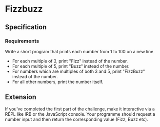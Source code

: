 # Fizzbuzz

## Specification

### Requirements

Write a short program that prints each number from 1 to 100 on a new line.

* For each multiple of 3, print "Fizz" instead of the number.
* For each multiple of 5, print "Buzz" instead of the number.
* For numbers which are multiples of both 3 and 5, print "FizzBuzz" instead of the number.
* For all other numbers, print the number itself.

## Extension

If you've completed the first part of the challenge, make it interactive via a REPL like IRB or the JavaScript console. Your programme should request a number input and then return the corresponding value (Fizz, Buzz etc).
